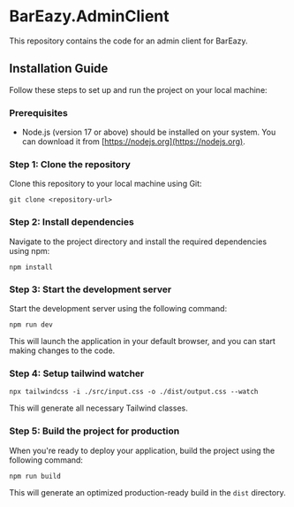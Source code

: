 # BarEazy.AdminClient

This repository contains the code for an admin client for BarEazy.

## Installation Guide

Follow these steps to set up and run the project on your local machine:

### Prerequisites

- Node.js (version 17 or above) should be installed on your system. You can download it from [https://nodejs.org](https://nodejs.org).

### Step 1: Clone the repository

Clone this repository to your local machine using Git:

```shell
git clone <repository-url>
```

### Step 2: Install dependencies

Navigate to the project directory and install the required dependencies using npm:

```shell
npm install
```

### Step 3: Start the development server

Start the development server using the following command:

```shell
npm run dev
```
This will launch the application in your default browser, and you can start making changes to the code.

### Step 4: Setup tailwind watcher

```shell
npx tailwindcss -i ./src/input.css -o ./dist/output.css --watch
```
This will generate all necessary Tailwind classes.

### Step 5: Build the project for production

When you're ready to deploy your application, build the project using the following command:

```shell
npm run build
```

This will generate an optimized production-ready build in the `dist` directory.
